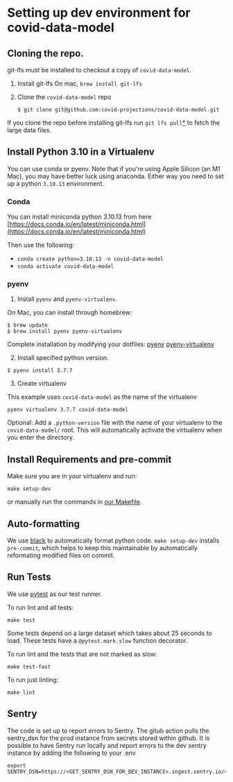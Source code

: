 # Setting up dev environment for covid-data-model

## Cloning the repo.

git-lfs must be installed to checkout a copy of `covid-data-model`.

1. Install git-lfs
  On mac, `brew install git-lfs`

2. Clone the `covid-data-model` repo
    ```
    $ git clone git@github.com:covid-projections/covid-data-model.git
    ```
If you clone the repo before installing git-lfs run `git lfs pull`[*](https://github.com/git-lfs/git-lfs/issues/325#issuecomment-149713215) to fetch the large data files.

## Install Python 3.10 in a Virtualenv

You can use conda or pyenv.  Note that if you're using Apple Silicon (an M1 Mac), you may have better luck using anaconda. Either way you need to set up a python `3.10.13` environment.

### Conda
You can install miniconda python 3.10.13 from here
[https://docs.conda.io/en/latest/miniconda.html](https://docs.conda.io/en/latest/miniconda.html)

Then use the following:
- `conda create python=3.10.13 -n covid-data-model`
- `conda activate covid-data-model`

### pyenv

1. Install `pyenv` and `pyenv-virtualenv`.

  On Mac, you can install through homebrew:

  ```
  $ brew update
  $ brew install pyenv pyenv-virtualenv
  ```
  Complete installation by modifying your dotfiles: [pyenv](https://github.com/pyenv/pyenv#basic-github-checkout)
  [pyenv-virtualenv](https://github.com/pyenv/pyenv-virtualenv#installing-with-homebrew-for-macos-users)

2. Install specified python version.

  ```
  $ pyenv install 3.7.7
  ```

3. Create virtualenv

  This example uses `covid-data-model` as the name of the virtualenv
  ```
  pyenv virtualenv 3.7.7 covid-data-model
  ```

  Optional: Add a `.python-version` file with the name of your virtualenv to the `covid-data-model/` root.
  This will automatically activate the virtualenv when you enter the directory.

## Install Requirements and pre-commit

Make sure you are in your virtualenv and run:

```
make setup-dev
```

or manually run the commands in [our Makefile](https://github.com/covid-projections/covid-data-model/blob/main/Makefile).


## Auto-formatting

We use [black](https://github.com/psf/black) to automatically format python code.
`make setup-dev` installs `pre-commit`, which helps to keep this maintainable by automatically
reformating modified files on commit.


## Run Tests

We use [pytest](https://docs.pytest.org/) as our test runner.

To run lint and all tests:
```
make test
```

Some tests depend on a large dataset which takes about 25 seconds to load. These tests have a `@pytest.mark.slow` function decorator.

To run lint and the tests that are not marked as slow:
```
make test-fast
```

To run just linting:
```
make lint
```

## Sentry

The code is set up to report errors to Sentry. The gitub action pulls the sentry_dsn for the prod instance from secrets stored within github. It is possible to have Sentry run locally and report errors to the dev sentry instance by adding the following to your .env

```
export SENTRY_DSN=https://<GET_SENTRY_DSN_FOR_DEV_INSTANCE>.ingest.sentry.io/<DEV_INSTANCE>
```
